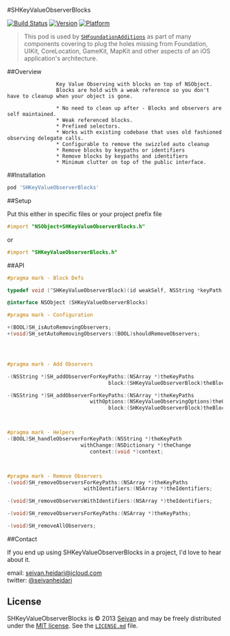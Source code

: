#SHKeyValueObserverBlocks

[![Build Status](https://travis-ci.org/seivan/SHKeyValueObserverBlocks.png?branch=master)](https://travis-ci.org/seivan/SHKeyValueObserverBlocks)
[![Version](http://cocoapod-badges.herokuapp.com/v/SHKeyValueObserverBlocks/badge.png)](http://cocoadocs.org/docsets/SHKeyValueObserverBlocks)
[![Platform](http://cocoapod-badges.herokuapp.com/p/SHKeyValueObserverBlocks/badge.png)](http://cocoadocs.org/docsets/SHKeyValueObserverBlocks)

> This pod is used by [`SHFoundationAdditions`](https://github.com/seivan/SHFoundationAdditions) as part of many components covering to plug the holes missing from Foundation, UIKit, CoreLocation, GameKit, MapKit and other aspects of an iOS application's architecture.

##Overview

                    Key Value Observing with blocks on top of NSObject.
                    Blocks are hold with a weak reference so you don't have to cleanup when your object is gone.
  
                    * No need to clean up after - Blocks and observers are self maintained.
                    * Weak referenced blocks.
                    * Prefixed selectors.
                    * Works with existing codebase that uses old fashioned observing delegate calls. 
                    * Configurable to remove the swizzled auto cleanup
                    * Remove blocks by keypaths or identifiers
                    * Remove blocks by keypaths and identifiers
                    * Minimum clutter on top of the public interface. 

##Installation

```ruby
pod 'SHKeyValueObserverBlocks'
```


##Setup

Put this either in specific files or your project prefix file
```objective-c
#import "NSObject+SHKeyValueObserverBlocks.h"

```
or
```objective-c
#import "SHKeyValueObserverBlocks.h"
```

##API

```objective-c
#pragma mark - Block Defs

typedef void (^SHKeyValueObserverBlock)(id weakSelf, NSString *keyPath, NSDictionary *change);

@interface NSObject (SHKeyValueObserverBlocks)

#pragma mark - Configuration

+(BOOL)SH_isAutoRemovingObservers;
+(void)SH_setAutoRemovingObservers:(BOOL)shouldRemoveObservers;




#pragma mark - Add Observers

-(NSString *)SH_addObserverForKeyPaths:(NSArray *)theKeyPaths
                                 block:(SHKeyValueObserverBlock)theBlock;

-(NSString *)SH_addObserverForKeyPaths:(NSArray *)theKeyPaths
                           withOptions:(NSKeyValueObservingOptions)theOptions
                                 block:(SHKeyValueObserverBlock)theBlock;



#pragma mark - Helpers
-(BOOL)SH_handleObserverForKeyPath:(NSString *)theKeyPath
                        withChange:(NSDictionary *)theChange
                           context:(void *)context;



#pragma mark - Remove Observers
-(void)SH_removeObserversForKeyPaths:(NSArray *)theKeyPaths
                         withIdentifiers:(NSArray *)theIdentifiers;

-(void)SH_removeObserversWithIdentifiers:(NSArray *)theIdentifiers;

-(void)SH_removeObserversForKeyPaths:(NSArray *)theKeyPaths;

-(void)SH_removeAllObservers;

```


##Contact

If you end up using SHKeyValueObserverBlocks in a project, I'd love to hear about it.

email: [seivan.heidari@icloud.com](mailto:seivan.heidari@icloud.com)  
twitter: [@seivanheidari](https://twitter.com/seivanheidari)

## License

SHKeyValueObserverBlocks is © 2013 [Seivan](http://www.github.com/seivan) and may be freely
distributed under the [MIT license](http://opensource.org/licenses/MIT).
See the [`LICENSE.md`](https://github.com/seivan/SHKeyValueObserverBlocks/blob/master/LICENSE.md) file.
